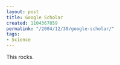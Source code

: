 ```yaml
---
layout: post
title: Google Scholar
created: 1104367859
permalink: "/2004/12/30/google-scholar/"
tags:
- Science
---
```

This rocks.
